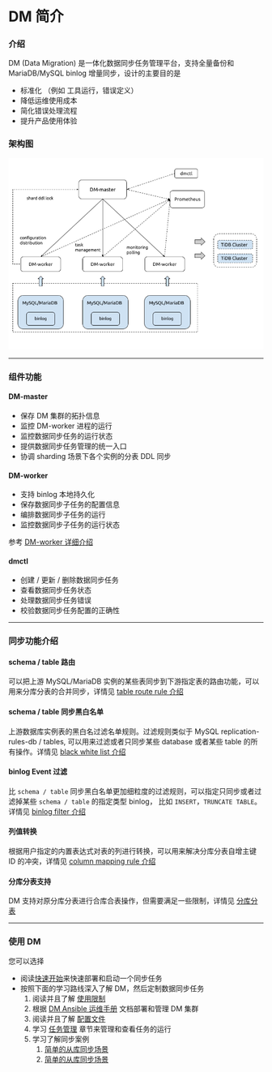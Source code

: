 DM 简介
===

### 介绍

DM (Data Migration) 是一体化数据同步任务管理平台，支持全量备份和 MariaDB/MySQL binlog 增量同步，设计的主要目的是
   - 标准化 （例如 工具运行，错误定义）
   - 降低运维使用成本
   - 简化错误处理流程
   - 提升产品使用体验


### 架构图

   ![DM structure](./media/architecture.png)

***

### 组件功能

#### DM-master

- 保存 DM 集群的拓扑信息
- 监控 DM-worker 进程的运行
- 监控数据同步任务的运行状态
- 提供数据同步任务管理的统一入口
- 协调 sharding 场景下各个实例的分表 DDL 同步

#### DM-worker

- 支持 binlog 本地持久化
- 保存数据同步子任务的配置信息
- 编排数据同步子任务的运行
- 监控数据同步子任务的运行状态

参考 [DM-worker 详细介绍](./dm-worker-unit.md)

#### dmctl

- 创建 / 更新 / 删除数据同步任务
- 查看数据同步任务状态
- 处理数据同步任务错误
- 校验数据同步任务配置的正确性

***

### 同步功能介绍

#### schema / table 路由

可以把上游 MySQL/MariaDB 实例的某些表同步到下游指定表的路由功能，可以用来分库分表的合并同步，详情见 [table route rule 介绍](./features/table-route.md)


#### schema / table 同步黑白名单

上游数据库实例表的黑白名过滤名单规则。过滤规则类似于 MySQL replication-rules-db / tables, 可以用来过滤或者只同步某些 database 或者某些 table 的所有操作。详情见 [black white list 介绍](./features/black-white-list.md)

#### binlog Event 过滤

比 `schema / table` 同步黑白名单更加细粒度的过滤规则，可以指定只同步或者过滤掉某些 `schema / table` 的指定类型 binlog， 比如 `INSERT`，`TRUNCATE TABLE`。详情见 [binlog filter 介绍](./features/binlog-filter.md)

#### 列值转换

根据用户指定的内置表达式对表的列进行转换，可以用来解决分库分表自增主键 ID 的冲突，详情见 [column mapping rule 介绍](./features/column-mapping.md)

#### 分库分表支持

DM 支持对原分库分表进行合库合表操作，但需要满足一些限制，详情见 [分库分表](./shard-table)

***

### 使用 DM
您可以选择

- 阅读[快速开始](./get-started.md)来快速部署和启动一个同步任务
- 按照下面的学习路线深入了解 DM，然后定制数据同步任务
  1. 阅读并且了解 [使用限制](./restrictions.md)
  2. 根据 [DM Ansible 运维手册](./maintenance/dm-ansible.md) 文档部署和管理 DM 集群
  3. 阅读并且了解 [配置文件](./configuration/configuration.md)
  4. 学习 [任务管理](./task-handling) 章节来管理和查看任务的运行
  5. 学习了解同步案例
     1. [简单的从库同步场景](./use-cases/one-tidb-slave.md)
     2. [简单的从库同步场景](./use-cases/shard-merge.md)
